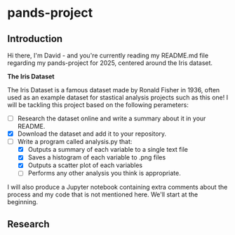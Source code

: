 # pands-project

## **Introduction**

Hi there, I'm David - and you're currently reading my README.md file regarding my pands-project for 2025, centered around the Iris dataset.

**The Iris Dataset**

The Iris Dataset is a famous dataset made by Ronald Fisher in 1936, often used as an example dataset for stastical analysis projects such as this one! I will be tackling this project based on the following perameters:

- [ ] Research the dataset online and write a summary about it in your README.
- [x] Download the dataset and add it to your repository.
- [ ] Write a program called analysis.py that:
  - [x] Outputs a summary of each variable to a single text file
  - [x] Saves a histogram of each variable to .png files
  - [x] Outputs a scatter plot of each variables
  - [ ] Performs any other analysis you think is appropriate.

I will also produce a Jupyter notebook containing extra comments about the process and my code that is not mentioned here. We'll start at the beginning.

## **Research**
